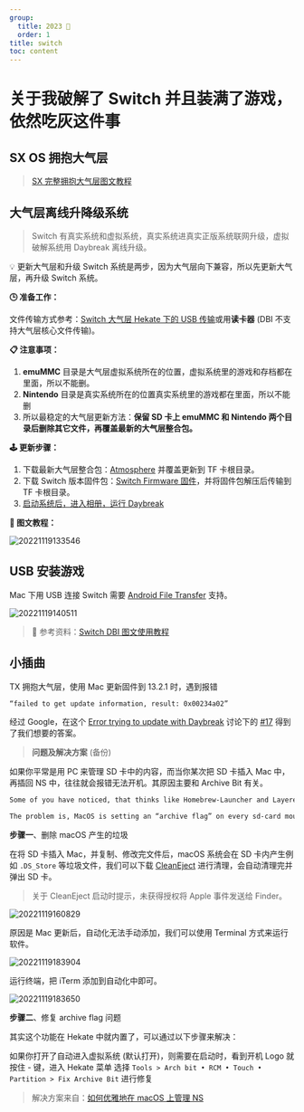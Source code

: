 ```yaml
---
group:
  title: 2023 🐰
  order: 1
title: switch
toc: content
---
```


# 关于我破解了 Switch 并且装满了游戏，依然吃灰这件事

## SX OS 拥抱大气层

> [SX 完整拥抱大气层图文教程](https://shipengliang.com/games/sx-%e5%ae%8c%e6%95%b4%e6%8b%a5%e6%8a%b1%e5%a4%a7%e6%b0%94%e5%b1%82-%e5%9b%be%e6%96%87%e6%95%99%e7%a8%8b.html)

## 大气层离线升降级系统

> Switch 有真实系统和虚拟系统，真实系统进真实正版系统联网升级，虚拟破解系统用 Daybreak 离线升级。

💡 更新大气层和升级 Switch 系统是两步，因为大气层向下兼容，所以先更新大气层，再升级 Switch 系统。

**🕒 准备工作：**

文件传输方式参考：[Switch 大气层 Hekate 下的 USB 传输](https://shipengliang.com/games/switch-%e5%a4%a7%e6%b0%94%e5%b1%82-hekate%e4%b8%8b%e7%9a%84usb%e4%bc%a0%e8%be%93.html)或用**读卡器** (DBI 不支持大气层核心文件传输)。

**📋 注意事项：**

1. **emuMMC** 目录是大气层虚拟系统所在的位置，虚拟系统里的游戏和存档都在里面，所以不能删。
2. **Nintendo** 目录是真实系统所在的位置真实系统里的游戏都在里面，所以不能删
3. 所以最稳定的大气层更新方法：**保留 SD 卡上 emuMMC 和 Nintendo 两个目录后删除其它文件，再覆盖最新的大气层整合包。**

**🕹️ 更新步骤：**

1. 下载最新大气层整合包：[Atmosphere](https://github.com/AK478BB/AK-Atmosphere/releases) 并覆盖更新到 TF 卡根目录。
2. 下载 Switch 版本固件包：[Switch Firmware 固件](https://github.com/THZoria/NX_Firmware/releases)，并将固件包解压后传输到 TF 卡根目录。
3. [启动系统后，进入相册，运行 Daybreak](https://shipengliang.com/games/switch-%e5%a4%a7%e6%b0%94%e5%b1%82-atmosphere-%e5%a6%82%e4%bd%95%e7%a6%bb%e7%ba%bf%e5%8d%87%e7%ba%a7%e7%b3%bb%e7%bb%9f.html)

**🚗 图文教程：**

![20221119133546](https://raw.githubusercontent.com/chuenwei0129/my-picgo-repo/master/mac/20221119133546.png)

## USB 安装游戏

Mac 下用 USB 连接 Switch 需要 [Android File Transfer](https://www.android.com/filetransfer/) 支持。

![20221119140511](https://raw.githubusercontent.com/chuenwei0129/my-picgo-repo/master/mac/20221119140511.png)

> 💾 参考资料：[Switch DBI 图文使用教程](https://shipengliang.com/games/switch-dbi-%e5%9b%be%e6%96%87%e4%bd%bf%e7%94%a8%e6%95%99%e7%a8%8b.html)

## 小插曲

TX 拥抱大气层，使用 Mac 更新固件到 13.2.1 时，遇到报错

```sh
“failed to get update information, result: 0x00234a02”
```

经过 Google，在这个 [Error trying to update with Daybreak](https://gbatemp.net/threads/error-trying-to-update-with-daybreak.579036/) 讨论下的 [#17](https://gbatemp.net/threads/error-trying-to-update-with-daybreak.579036/#post-9299632) 得到了我们想要的答案。

> **问题及解决方案** (备份)

如果你平常是用 PC 来管理 SD 卡中的内容，而当你某次把 SD 卡插入 Mac 中，再插回 NS 中，往往就会报错无法开机。其原因主要和 Archive Bit 有关。

```sh
Some of you have noticed, that thinks like Homebrew-Launcher and LayeredFS-Injects aren’t working as expected when using MacOS for SD-Card-Management.

The problem is, MacOS is setting an “archive flag” on every sd-card mounted and the switch won’t read that folders.
```

**步骤一**、删除 macOS 产生的垃圾

在将 SD 卡插入 Mac，并复制、修改完文件后，macOS 系统会在 SD 卡内产生例如 `.DS_Store` 等垃圾文件，我们可以下载 [CleanEject](https://www.javawa.nl/cleaneject_en.html) 进行清理，会自动清理完并弹出 SD 卡。

> 关于 CleanEject 启动时提示，未获得授权将 Apple 事件发送给 Finder。

![20221119160829](https://raw.githubusercontent.com/chuenwei0129/my-picgo-repo/master/mac/20221119160829.png)

原因是 Mac 更新后，自动化无法手动添加，我们可以使用 Terminal 方式来运行软件。

![20221119183904](https://raw.githubusercontent.com/chuenwei0129/my-picgo-repo/master/mac/20221119183904.png)

运行终端，把 iTerm 添加到自动化中即可。

![20221119183650](https://raw.githubusercontent.com/chuenwei0129/my-picgo-repo/master/mac/20221119183650.png)

**步骤二**、修复 archive flag 问题

其实这个功能在 Hekate 中就内置了，可以通过以下步骤来解决：

如果你打开了自动进入虚拟系统 (默认打开)，则需要在启动时，看到开机 Logo 就按住 - 键，进入 Hekate 菜单
选择 `Tools > Arch bit • RCM • Touch • Partition > Fix Archive Bit` 进行修复

> 解决方案来自：[如何优雅地在 macOS 上管理 NS](https://blog.dov.moe/posts/52726/)
